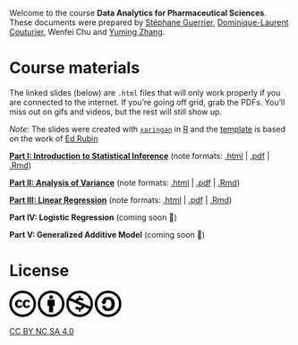 
Welcome to the course **Data Analytics for Pharmaceutical Sciences**.
These documents were prepared by [Stéphane
Guerrier](https://stephaneguerrier.com/), [Dominique-Laurent
Couturier](https://github.com/dlc48), Wenfei Chu and [Yuming
Zhang](https://github.com/Yuming-Zhang).

# Course materials

The linked slides (below) are `.html` files that will only work properly
if you are connected to the internet. If you’re going off grid, grab the
PDFs. You’ll miss out on gifs and videos, but the rest will still show
up.

*Note:* The slides were created with
[`xaringan`](https://github.com/yihui/xaringan/wiki) in
[R](cran.r-project.org) and the
[template](https://github.com/edrubin/EC607S20) is based on the work of
[Ed Rubin](https://edrub.in)

**[Part I: Introduction to Statistical
Inference](https://raw.githack.com/stephaneguerrier/data_analytics/master/Lecture1.html)**
(note formats:
[.html](https://raw.githack.com/stephaneguerrier/data_analytics/master/Lecture1.html)
|
[.pdf](https://raw.githack.com/stephaneguerrier/data_analytics/master/Lecture1.pdf)
|
[.Rmd](https://raw.githack.com/stephaneguerrier/data_analytics/master/Lecture1.Rmd))

**[Part II: Analysis of
Variance](https://raw.githack.com/stephaneguerrier/data_analytics/master/Lecture2.html#1)**
(note formats:
[.html](https://raw.githack.com/stephaneguerrier/data_analytics/master/Lecture2.html#1)
|
[.pdf](https://raw.githack.com/stephaneguerrier/data_analytics/master/Lecture2.pdf)
|
[.Rmd](https://raw.githack.com/stephaneguerrier/data_analytics/master/Lecture2.Rmd))

**[Part III: Linear
Regression](https://raw.githack.com/stephaneguerrier/data_analytics/master/Lecture2.html#1)**
(note formats:
[.html](https://raw.githack.com/stephaneguerrier/data_analytics/master/Lecture3.html)
|
[.pdf](https://raw.githack.com/stephaneguerrier/data_analytics/master/Lecture3.pdf)
|
[.Rmd](https://raw.githack.com/stephaneguerrier/data_analytics/master/Lecture3.Rmd))

**Part IV: Logistic Regression** (coming soon 🚧)

**Part V: Generalized Additive Model** (coming soon 🚧)

# License

<img src="pics/liscence.png" alt="drawing" width="200"/>

[CC BY NC SA 4.0](https://creativecommons.org/licenses/by-nc-sa/4.0/)
